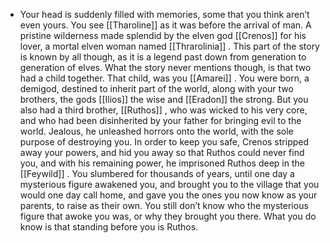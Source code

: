 - Your head is suddenly filled with memories, some that you think aren’t even yours. You see [[Tharoline]]   as it was before the arrival of man. A pristine wilderness made splendid by the elven god [[Crenos]]   for his lover, a mortal elven woman named [[Thrarolinia]]  . This part of the story is known by all though, as it is a legend past down from generation to generation of elves. What the story never mentions though, is that two had a child together. That child, was you [[Amarei]]  . You were born, a demigod, destined to inherit part of the world, along with your two brothers, the gods [[Ilios]]   the wise and [[Eradon]]   the strong. But you also had a third brother, [[Ruthos]]  , who was wicked to his very core, and who had been disinherited by your father for bringing evil to the world. Jealous, he unleashed horrors onto the world, with the sole purpose of destroying you. In order to keep you safe, Crenos stripped away your powers, and hid you away so that Ruthos could never find you, and with his remaining power, he imprisoned Ruthos deep in the [[Feywild]]  . You slumbered for thousands of years, until one day a mysterious figure awakened you, and brought you to the village that you would one day call home, and gave you the ones you now know as your parents, to raise as their own. You still don’t know who the mysterious figure that awoke you was, or why they brought you there. What you do know is that standing before you is Ruthos.